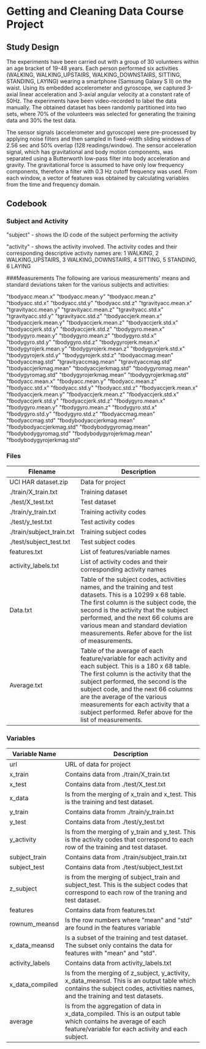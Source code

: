 # Getting and Cleaning Data Course Project

## Study Design
The experiments have been carried out with a group of 30 volunteers within an age bracket of 19-48 years. Each person performed six activities (WALKING, WALKING_UPSTAIRS, WALKING_DOWNSTAIRS, SITTING, STANDING, LAYING) wearing a smartphone (Samsung Galaxy S II) on the waist. Using its embedded accelerometer and gyroscope, we captured 3-axial linear acceleration and 3-axial angular velocity at a constant rate of 50Hz. The experiments have been video-recorded to label the data manually. The obtained dataset has been randomly partitioned into two sets, where 70% of the volunteers was selected for generating the training data and 30% the test data. 

The sensor signals (accelerometer and gyroscope) were pre-processed by applying noise filters and then sampled in fixed-width sliding windows of 2.56 sec and 50% overlap (128 readings/window). The sensor acceleration signal, which has gravitational and body motion components, was separated using a Butterworth low-pass filter into body acceleration and gravity. The gravitational force is assumed to have only low frequency components, therefore a filter with 0.3 Hz cutoff frequency was used. From each window, a vector of features was obtained by calculating variables from the time and frequency domain. 

## Codebook
### Subject and Activity
"subject" - shows the ID code of the subject performing the activity

"activity" - shows the activity involved. The activity codes and their corresponding descriptive activity names are: 1 WALKING, 2 WALKING_UPSTAIRS, 3 WALKING_DOWNSTAIRS, 4 SITTING, 5 STANDING, 6 LAYING

###Measurements
The following are various measurements' means and standard deviations taken for the various subjects and activities:

"tbodyacc.mean.x"
"tbodyacc.mean.y"
"tbodyacc.mean.z"
"tbodyacc.std.x"
"tbodyacc.std.y"
"tbodyacc.std.z"
"tgravityacc.mean.x"
"tgravityacc.mean.y"
"tgravityacc.mean.z"
"tgravityacc.std.x"
"tgravityacc.std.y"
"tgravityacc.std.z"
"tbodyaccjerk.mean.x"
"tbodyaccjerk.mean.y"
"tbodyaccjerk.mean.z"
"tbodyaccjerk.std.x"
"tbodyaccjerk.std.y"
"tbodyaccjerk.std.z"
"tbodygyro.mean.x"
"tbodygyro.mean.y"
"tbodygyro.mean.z"
"tbodygyro.std.x"
"tbodygyro.std.y"
"tbodygyro.std.z"
"tbodygyrojerk.mean.x"
"tbodygyrojerk.mean.y"
"tbodygyrojerk.mean.z"
"tbodygyrojerk.std.x"
"tbodygyrojerk.std.y"
"tbodygyrojerk.std.z"
"tbodyaccmag.mean"
"tbodyaccmag.std"
"tgravityaccmag.mean"
"tgravityaccmag.std"
"tbodyaccjerkmag.mean"
"tbodyaccjerkmag.std"
"tbodygyromag.mean"
"tbodygyromag.std"
"tbodygyrojerkmag.mean"
"tbodygyrojerkmag.std"
"fbodyacc.mean.x"
"fbodyacc.mean.y"
"fbodyacc.mean.z"
"fbodyacc.std.x"
"fbodyacc.std.y"
"fbodyacc.std.z"
"fbodyaccjerk.mean.x"
"fbodyaccjerk.mean.y"
"fbodyaccjerk.mean.z"
"fbodyaccjerk.std.x"
"fbodyaccjerk.std.y"
"fbodyaccjerk.std.z"
"fbodygyro.mean.x"
"fbodygyro.mean.y"
"fbodygyro.mean.z"
"fbodygyro.std.x"
"fbodygyro.std.y"
"fbodygyro.std.z"
"fbodyaccmag.mean"
"fbodyaccmag.std"
"fbodybodyaccjerkmag.mean"
"fbodybodyaccjerkmag.std"
"fbodybodygyromag.mean"
"fbodybodygyromag.std"
"fbodybodygyrojerkmag.mean"
"fbodybodygyrojerkmag.std"

### Files
Filename | Description
------------ | -------------
UCI HAR dataset.zip | Data for project
./train/X_train.txt | Training dataset
./test/X_test.txt | Test dataset
./train/y_train.txt | Training activity codes
./test/y_test.txt | Test activity codes
./train/subject_train.txt | Training subject codes
./test/subject_test.txt | Test subject codes
features.txt | List of features/variable names
activity_labels.txt | List of activity codes and their corresponding activity names
Data.txt | Table of the subject codes, activities names, and the training and test datasets. This is a 10299 x 68 table. The first column is the subject code, the second is the activity that the subject performed, and the next 66 colums are various mean and standard deviation measurements. Refer above for the list of measurements.
Average.txt | Table of the average of each feature/variable for each activity and each subject. This is a 180 x 68 table. The first column is the activity that the subject performed, the second is the subject code, and the next 66 columns are the average of the various measurements for each activity that a subject performed. Refer above for the list of measurements.

### Variables
Variable Name | Description
------------ | -------------
url | URL of data for project
x_train | Contains data from ./train/X_train.txt
x_test | Contains data from ./test/X_test.txt
x_data | Is from the merging of x_train and x_test. This is the training and test dataset.
y_train | Contains data fromm ./train/y_train.txt
y_test | Contains data from ./test/y_test.txt
y_activity | Is from the merging of y_train and y_test. This is the activity codes that correspond to each row of the training and test dataset.
subject_train | Contains data from ./train/subject_train.txt
subject_test | Contains data from ./test/subject_test.txt
z_subject | is from the merging of subject_train and subject_test. This is the subject codes that correspond to each row of the traning and test dataset.
features | Contains data from features.txt
rownum_meansd | Is the row numbers where "mean" and "std" are found in the features variable
x_data_meansd | Is a subset of the training and test dataset. The subset only contains the data for features with "mean" and "std".
activity_labels | Contains data from activity_labels.txt
x_data_compiled | Is from the merging of z_subject, y_activity, x_data_meansd. This is an output table which contains the subject codes, activities names, and the training and test datasets.
average | Is from the aggregation of data in x_data_compiled. This is an output table which contains he average of each feature/variable for each activity and each subject. 
